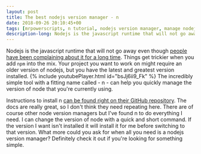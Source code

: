 ```yaml
---
layout: post
title: The best nodejs version manager - n
date: 2018-09-26 20:10:45+00
tags: [mrpowerscripts, n tutorial, nodejs version manager, manage nodejs versions, nodejs version tool ]
description-long: Nodejs is the javascript runtime that will not go away even though people have been complaining about it for a long time. Things get trickier when you add `npm` into the mix. Your project you want to work on might require an older version of nodejs, but you have the latest and greatest version installed. The incredibly simple tool with a fitting name called - n - can help you quickly manage the version of nodejs that you're currently using.
---
```


Nodejs is the javascript runtime that will not go away even though [people have been complaining about it for a long time](https://news.ycombinator.com/item?id=2709539). Things get trickier when you add `npm` into the mix. Your project you want to work on might require an older version of nodejs, but you have the latest and greatest version installed. {% include youtubePlayer.html id="bsJj6ii9_Fk" %} The incredibly simple tool with a fitting name called - n - can help you quickly manage the version of node that you're currently using.

Instructions to install n [can be found right on their GitHub repository](https://github.com/tj/n). The docs are really great, so I don't think they need repeating here. There are of course other node version managers but I've found n to do everything I need. I can change the version of node with a quick and short command. If the version I want isn't installed it will install it for me before switching to that version. What more could you ask for when all you need is a nodejs version manager? Definitely check it out if you're looking for something simple.
